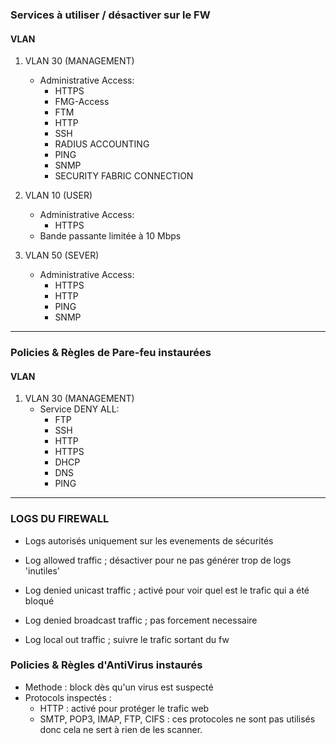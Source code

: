 ### Services à utiliser / désactiver sur le FW

#### VLAN

1.  VLAN 30 (MANAGEMENT)

    - Administrative Access:
      - HTTPS
      - FMG-Access
      - FTM
      - HTTP
      - SSH
      - RADIUS ACCOUNTING
      - PING
      - SNMP
      - SECURITY FABRIC CONNECTION

2.  VLAN 10 (USER)

    - Administrative Access:
      - HTTPS
    - Bande passante limitée à 10 Mbps

3.  VLAN 50 (SEVER)
    - Administrative Access:
      - HTTPS
      - HTTP
      - PING
      - SNMP

---

### Policies & Règles de Pare-feu instaurées

#### VLAN

1. VLAN 30 (MANAGEMENT)
   - Service DENY ALL:
     - FTP
     - SSH
     - HTTP
     - HTTPS
     - DHCP
     - DNS
     - PING

---

### LOGS DU FIREWALL

- Logs autorisés uniquement sur les evenements de sécurités

- Log allowed traffic ; désactiver pour ne pas générer trop de logs 'inutiles'
- Log denied unicast traffic ; activé pour voir quel est le trafic qui a été bloqué
- Log denied broadcast traffic ; pas forcement necessaire
- Log local out traffic ; suivre le trafic sortant du fw

### Policies & Règles d'AntiVirus instaurés

- Methode : block dès qu'un virus est suspecté
- Protocols inspectés :
  - HTTP : activé pour protéger le trafic web
  - SMTP, POP3, IMAP, FTP, CIFS : ces protocoles ne sont pas utilisés donc cela ne sert à rien de les scanner.

